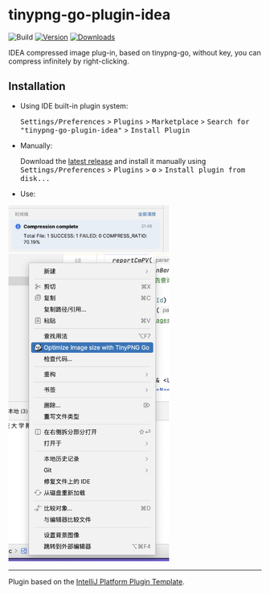 <!-- Plugin description -->

# tinypng-go-plugin-idea

![Build](https://github.com/mushan0x0/tinypng-go-plugin-idea/workflows/Build/badge.svg)
[![Version](https://img.shields.io/jetbrains/plugin/v/PLUGIN_ID.svg)](https://plugins.jetbrains.com/plugin/PLUGIN_ID)
[![Downloads](https://img.shields.io/jetbrains/plugin/d/PLUGIN_ID.svg)](https://plugins.jetbrains.com/plugin/PLUGIN_ID)

IDEA compressed image plug-in, based on tinypng-go, without key, you can compress infinitely by right-clicking.

## Installation

- Using IDE built-in plugin system:
  
  <kbd>Settings/Preferences</kbd> > <kbd>Plugins</kbd> > <kbd>Marketplace</kbd> > <kbd>Search for "tinypng-go-plugin-idea"</kbd> >
  <kbd>Install Plugin</kbd>
  
- Manually:

  Download the [latest release](https://github.com/mushan0x0/tinypng-go-plugin-idea/releases/latest) and install it manually using
  <kbd>Settings/Preferences</kbd> > <kbd>Plugins</kbd> > <kbd>⚙️</kbd> > <kbd>Install plugin from disk...</kbd>

- Use:

<img width="320" src="./result.jpg">

<img width="320" src="./menu.jpg">

---
Plugin based on the [IntelliJ Platform Plugin Template][template].

[template]: https://github.com/JetBrains/intellij-platform-plugin-template

<!-- Plugin description end -->
